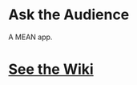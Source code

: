 # Ask the Audience

A MEAN app.

# [See the Wiki](https://github.com/ga-wdi-exercises/ask-the-audience/wiki)
